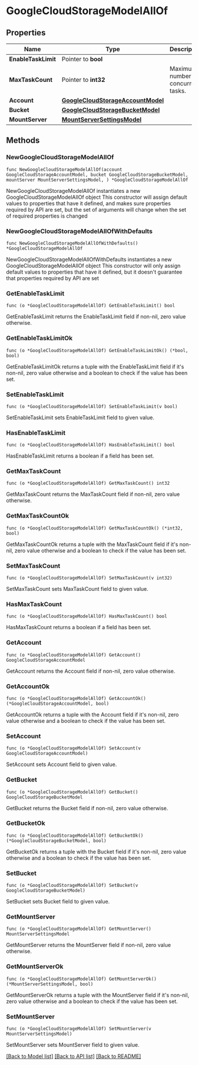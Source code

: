 # GoogleCloudStorageModelAllOf

## Properties

Name | Type | Description | Notes
------------ | ------------- | ------------- | -------------
**EnableTaskLimit** | Pointer to **bool** |  | [optional] 
**MaxTaskCount** | Pointer to **int32** | Maximum number of concurrent tasks. | [optional] 
**Account** | [**GoogleCloudStorageAccountModel**](GoogleCloudStorageAccountModel.md) |  | 
**Bucket** | [**GoogleCloudStorageBucketModel**](GoogleCloudStorageBucketModel.md) |  | 
**MountServer** | [**MountServerSettingsModel**](MountServerSettingsModel.md) |  | 

## Methods

### NewGoogleCloudStorageModelAllOf

`func NewGoogleCloudStorageModelAllOf(account GoogleCloudStorageAccountModel, bucket GoogleCloudStorageBucketModel, mountServer MountServerSettingsModel, ) *GoogleCloudStorageModelAllOf`

NewGoogleCloudStorageModelAllOf instantiates a new GoogleCloudStorageModelAllOf object
This constructor will assign default values to properties that have it defined,
and makes sure properties required by API are set, but the set of arguments
will change when the set of required properties is changed

### NewGoogleCloudStorageModelAllOfWithDefaults

`func NewGoogleCloudStorageModelAllOfWithDefaults() *GoogleCloudStorageModelAllOf`

NewGoogleCloudStorageModelAllOfWithDefaults instantiates a new GoogleCloudStorageModelAllOf object
This constructor will only assign default values to properties that have it defined,
but it doesn't guarantee that properties required by API are set

### GetEnableTaskLimit

`func (o *GoogleCloudStorageModelAllOf) GetEnableTaskLimit() bool`

GetEnableTaskLimit returns the EnableTaskLimit field if non-nil, zero value otherwise.

### GetEnableTaskLimitOk

`func (o *GoogleCloudStorageModelAllOf) GetEnableTaskLimitOk() (*bool, bool)`

GetEnableTaskLimitOk returns a tuple with the EnableTaskLimit field if it's non-nil, zero value otherwise
and a boolean to check if the value has been set.

### SetEnableTaskLimit

`func (o *GoogleCloudStorageModelAllOf) SetEnableTaskLimit(v bool)`

SetEnableTaskLimit sets EnableTaskLimit field to given value.

### HasEnableTaskLimit

`func (o *GoogleCloudStorageModelAllOf) HasEnableTaskLimit() bool`

HasEnableTaskLimit returns a boolean if a field has been set.

### GetMaxTaskCount

`func (o *GoogleCloudStorageModelAllOf) GetMaxTaskCount() int32`

GetMaxTaskCount returns the MaxTaskCount field if non-nil, zero value otherwise.

### GetMaxTaskCountOk

`func (o *GoogleCloudStorageModelAllOf) GetMaxTaskCountOk() (*int32, bool)`

GetMaxTaskCountOk returns a tuple with the MaxTaskCount field if it's non-nil, zero value otherwise
and a boolean to check if the value has been set.

### SetMaxTaskCount

`func (o *GoogleCloudStorageModelAllOf) SetMaxTaskCount(v int32)`

SetMaxTaskCount sets MaxTaskCount field to given value.

### HasMaxTaskCount

`func (o *GoogleCloudStorageModelAllOf) HasMaxTaskCount() bool`

HasMaxTaskCount returns a boolean if a field has been set.

### GetAccount

`func (o *GoogleCloudStorageModelAllOf) GetAccount() GoogleCloudStorageAccountModel`

GetAccount returns the Account field if non-nil, zero value otherwise.

### GetAccountOk

`func (o *GoogleCloudStorageModelAllOf) GetAccountOk() (*GoogleCloudStorageAccountModel, bool)`

GetAccountOk returns a tuple with the Account field if it's non-nil, zero value otherwise
and a boolean to check if the value has been set.

### SetAccount

`func (o *GoogleCloudStorageModelAllOf) SetAccount(v GoogleCloudStorageAccountModel)`

SetAccount sets Account field to given value.


### GetBucket

`func (o *GoogleCloudStorageModelAllOf) GetBucket() GoogleCloudStorageBucketModel`

GetBucket returns the Bucket field if non-nil, zero value otherwise.

### GetBucketOk

`func (o *GoogleCloudStorageModelAllOf) GetBucketOk() (*GoogleCloudStorageBucketModel, bool)`

GetBucketOk returns a tuple with the Bucket field if it's non-nil, zero value otherwise
and a boolean to check if the value has been set.

### SetBucket

`func (o *GoogleCloudStorageModelAllOf) SetBucket(v GoogleCloudStorageBucketModel)`

SetBucket sets Bucket field to given value.


### GetMountServer

`func (o *GoogleCloudStorageModelAllOf) GetMountServer() MountServerSettingsModel`

GetMountServer returns the MountServer field if non-nil, zero value otherwise.

### GetMountServerOk

`func (o *GoogleCloudStorageModelAllOf) GetMountServerOk() (*MountServerSettingsModel, bool)`

GetMountServerOk returns a tuple with the MountServer field if it's non-nil, zero value otherwise
and a boolean to check if the value has been set.

### SetMountServer

`func (o *GoogleCloudStorageModelAllOf) SetMountServer(v MountServerSettingsModel)`

SetMountServer sets MountServer field to given value.



[[Back to Model list]](../README.md#documentation-for-models) [[Back to API list]](../README.md#documentation-for-api-endpoints) [[Back to README]](../README.md)


